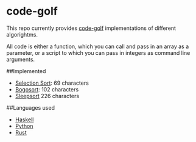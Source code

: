 # code-golf
This repo currently provides [code-golf](http://en.wikipedia.org/wiki/Code_golf) implementations of different 
algorightms.

All code is either a function, which you can call and pass in an array as a parameter, or a script to which you can 
pass in integers as command line arguments. 

##Implemented
* [Selection Sort](http://en.wikipedia.org/wiki/Selection_sort): 69 characters
* [Bogosort](http://en.wikipedia.org/wiki/Bogosort): 102 characters
* [Sleepsort](http://rosettacode.org/wiki/Sorting_algorithms/Sleep_sort) 226 characters

##Languages used
* [Haskell](https://haskell.org)
* [Python](https://python.org)
* [Rust](http://www.rust-lang.org)
